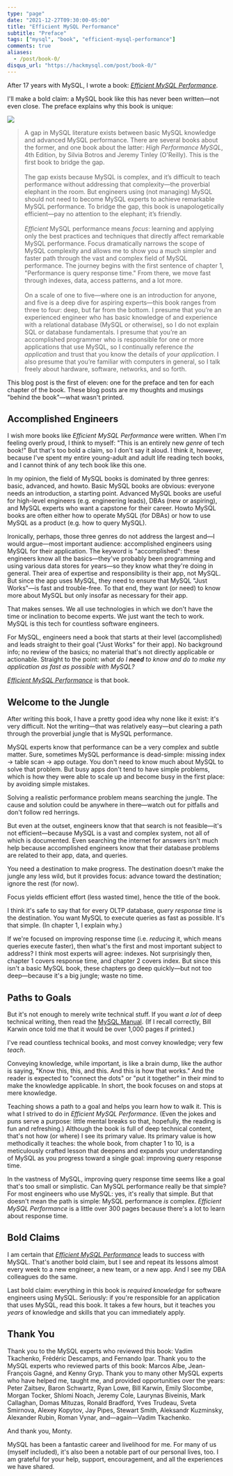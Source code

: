 ```yaml
---
type: "page"
date: "2021-12-27T09:30:00-05:00"
title: "Efficient MySQL Performance"
subtitle: "Preface"
tags: ["mysql", "book", "efficient-mysql-performance"]
comments: true
aliases:
  - /post/book-0/
disqus_url: "https://hackmysql.com/post/book-0/"
---
```


After 17 years with MySQL, I wrote a book: [_Efficient MySQL Performance_](https://oreil.ly/efficient-mysql-performance).

I'll make a bold claim: a MySQL book like this has never been written&mdash;not even close.
The preface explains why this book is unique:

<!--more-->

<img id="book-cover" src="/img/book/efficient-mysql-performance-cover.png" class="withshadow c33">

> A gap in MySQL literature exists between basic MySQL knowledge and advanced MySQL performance.
> There are several books about the former, and one book about the latter: _High Performance MySQL_, 4th Edition, by Silvia Botros and Jeremy Tinley (O'Reilly).
> This is the first book to bridge the gap.
> <br><br>
> The gap exists because MySQL is complex, and it’s difficult to teach performance without addressing that complexity—the proverbial elephant in the room.
> But engineers using (not managing) MySQL should not need to become MySQL experts to achieve remarkable MySQL performance.
> To bridge the gap, this book is unapologetically efficient—pay no attention to the elephant; it’s friendly.
> <br><br>
> _Efficient_ MySQL performance means _focus_: learning and applying only the best practices and techniques that directly affect remarkable MySQL performance.
> Focus dramatically narrows the scope of MySQL complexity and allows me to show you a much simpler and faster path through the vast and complex field of MySQL performance.
> The journey begins with the first sentence of chapter 1, "Performance is query response time."
> From there, we move fast through indexes, data, access patterns, and a lot more.
> <br><br>
> On a scale of one to five—where one is an introduction for anyone, and five is a deep dive for aspiring experts—this book ranges from three to four: deep, but far from the bottom.
> I presume that you’re an experienced engineer who has basic knowledge of and experience with a relational database (MySQL or otherwise), so I do not explain SQL or database fundamentals.
> I presume that you’re an accomplished programmer who is responsible for one or more applications that use MySQL, so I continually reference _the application_ and trust that you know the details of _your application_.
> I also presume that you’re familiar with computers in general, so I talk freely about hardware, software, networks, and so forth.

This blog post is the first of eleven: one for the preface and ten for each chapter of the book.
These blog posts are my thoughts and musings "behind the book"&mdash;what wasn't printed.

## Accomplished Engineers

I wish more books like _Efficient MySQL Performance_ were written.
When I'm feeling overly proud, I think to myself: "This is an entirely new _genre_ of tech book!"
But that's too bold a claim, so I don't say it aloud.
I think it, however, because I've spent my entire young-adult and adult life reading tech books, and I cannot think of any tech book like this one.

In my opinion, the field of MySQL books is dominated by three genres: basic, advanced, and howto.
Basic MySQL books are obvious: everyone needs an introduction, a starting point.
Advanced MySQL books are useful for high-level engineers (e.g. engineering leads), DBAs (new or aspiring), and MySQL experts who want a capstone for their career.
Howto MySQL books are often either how to operate MySQL (for DBAs) or how to use MySQL as a product (e.g. how to query MySQL).

Ironically, perhaps, those three genres do not address the largest and&mdash;I would argue&mdash;most important audience: accomplished engineers using MySQL for their application.
The keyword is "accomplished": these engineers know all the basics&mdash;they've probably been programming and using various data stores for years&mdash;so they know what they're doing in general.
Their area of expertise and responsibility is their app, not MySQL.
But since the app uses MySQL, they need to ensure that MySQL "Just Works"&mdash;is fast and trouble-free.
To that end, they want (or need) to know more about MySQL but only insofar as necessary for their app.

That makes senses.
We all use technologies in which we don't have the time or inclination to become experts.
We just want the tech to work.
MySQL is this tech for countless software engineers.

For MySQL, engineers need a book that starts at their level (accomplished) and leads straight to their goal ("Just Works" for their app).
No background info; no review of the basics; no material that's not directly applicable or actionable.
Straight to the point: _what do I **need** to know and do to make my application as fast as possible with MySQL?_

[_Efficient MySQL Performance_](https://oreil.ly/efficient-mysql-performance) is that book.

## Welcome to the Jungle

After writing this book, I have a pretty good idea why none like it exist: it's very difficult.
Not the writing&mdash;that was relatively easy&mdash;but clearing a path through the proverbial jungle that is MySQL performance.

MySQL experts know that performance can be a very complex and subtle matter.
Sure, sometimes MySQL performance is dead-simple: missing index &rarr; table scan &rarr; app outage.
You don't need to know much about MySQL to solve that problem.
But busy apps don't tend to have simple problems, which is how they were able to scale up and become busy in the first place: by avoiding simple mistakes.

Solving a realistic performance problem means searching the jungle.
The cause and solution could be anywhere in there&mdash;watch out for pitfalls and don't follow red herrings.

But even at the outset, engineers know that that search is not feasible&mdash;it's not efficient&mdash;because MySQL is a vast and complex system, not all of which is documented.
Even searching the internet for answers isn't much help because accomplished engineers know that their database problems are related to their app, data, and queries.

You need a destination to make progress.
The destination doesn't make the jungle any less wild, but it provides focus: advance toward the destination; ignore the rest (for now).

Focus yields efficient effort (less wasted time), hence the title of the book.

I think it's safe to say that for every OLTP database, _query response time_ is the destination.
You want MySQL to execute queries as fast as possible.
It's that simple.
(In chapter 1, I explain why.)

If we're focused on improving response time (i.e. _reducing_ it, which means queries execute faster), then what's the first and most important subject to address?
I think most experts will agree: indexes.
Not surprisingly then, chapter 1 covers response time, and chapter 2 covers index.
But since this isn't a basic MySQL book, these chapters go deep quickly&mdash;but not too deep&mdash;because it's a big jungle; waste no time.

## Paths to Goals

But it's not enough to merely write technical stuff.
If you want _a lot_ of deep technical writing, then read the [MySQL Manual](https://dev.mysql.com/doc/refman/8.0/en/).
(If I recall correctly, Bill Karwin once told me that it would be over 1,000 pages if printed.)

I've read countless technical books, and most convey knowledge; very few _teach_.

Conveying knowledge, while important, is like a brain dump, like the author is saying, "Know this, this, and this. And this is how that works."
And the reader is expected to "connect the dots" or "put it together" in their mind to make the knowledge applicable.
In short, the book focuses on and stops at mere knowledge.

Teaching shows a path to a goal and helps you learn how to walk it.
This is what I strived to do in _Efficient MySQL Performance_.
(Even the jokes and puns serve a purpose: little mental breaks so that, hopefully, the reading is fun and refreshing.)
Although the book is full of deep technical content, that's not how (or where) I see its primary value.
Its primary value is how methodically it teaches: the whole book, from chapter 1 to 10, is a meticulously crafted lesson that deepens and expands your understanding of MySQL as you progress toward a single goal: improving query response time.

In the vastness of MySQL, improving query response time seems like a goal that's too small or simplistic.
Can MySQL performance really be that simple?
For most engineers who use MySQL: yes, it's really that simple.
But that doesn't mean the path is simple: MySQL performance _is_ complex.
_Efficient MySQL Performance_ is a little over 300 pages because there's a lot to learn about response time.

## Bold Claims

I am certain that [_Efficient MySQL Performance_](https://oreil.ly/efficient-mysql-performance) leads to success with MySQL.
That's another bold claim, but I see and repeat its lessons almost every week to a new engineer, a new team, or a new app.
And I see my DBA colleagues do the same.

Last bold claim: everything in this book is _required knowledge_ for software engineers using MySQL.
Seriously: if you're responsible for an application that uses MySQL, read this book.
It takes a few hours, but it teaches you _years_ of knowledge and skills that you can immediately apply.

## Thank You

Thank you to the MySQL experts who reviewed this book: Vadim Tkachenko, Frédéric Descamps, and Fernando Ipar.
Thank you to the MySQL experts who reviewed parts of this book: Marcos Albe, Jean-François Gagné, and Kenny Gryp.
Thank you to many other MySQL experts who have helped me, taught me, and provided opportunities over the years: Peter Zaitsev, Baron Schwartz, Ryan Lowe, Bill Karwin, Emily Slocombe, Morgan Tocker, Shlomi Noach, Jeremy Cole, Laurynas Biveinis, Mark Callaghan, Domas Mituzas, Ronald Bradford, Yves Trudeau, Sveta Smirnova, Alexey Kopytov, Jay Pipes, Stewart Smith, Aleksandr Kuzminsky, Alexander Rubin, Roman Vynar, and—again—Vadim Tkachenko.

And thank you, Monty.

MySQL has been a fantastic career and livelihood for me.
For many of us (myself included), it's also been a notable part of our personal lives, too.
I am grateful for your help, support, encouragement, and all the experiences we have shared.
